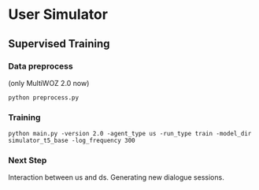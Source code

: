 # User Simulator

## Supervised Training
### Data preprocess
(only MultiWOZ 2.0 now)
```
python preprocess.py
```

### Training
```
python main.py -version 2.0 -agent_type us -run_type train -model_dir simulator_t5_base -log_frequency 300
```

### Next Step
Interaction between us and ds.
Generating new dialogue sessions.